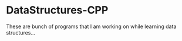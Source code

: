 # DataStructures-CPP
These are bunch of programs that I am working on while learning data structures...
